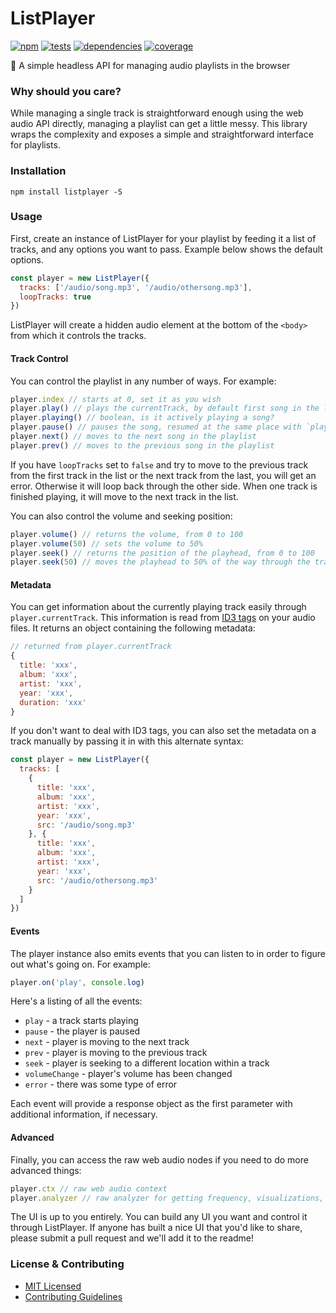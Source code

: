 # ListPlayer

[![npm](http://img.shields.io/npm/v/listplayer.svg?style=flat)](https://badge.fury.io/js/listplayer) [![tests](http://img.shields.io/travis/jescalan/listplayer/master.svg?style=flat)](https://travis-ci.org/jescalan/listplayer) [![dependencies](http://img.shields.io/david/jescalan/listplayer.svg?style=flat)](https://david-dm.org/jescalan/listplayer) [![coverage](http://img.shields.io/coveralls/jescalan/listplayer.svg?style=flat)](https://coveralls.io/github/jescalan/listplayer)

💃 A simple headless API for managing audio playlists in the browser

### Why should you care?

While managing a single track is straightforward enough using the web audio API directly, managing a playlist can get a little messy. This library wraps the complexity and exposes a simple and straightforward interface for playlists.

### Installation

`npm install listplayer -S`

### Usage

First, create an instance of ListPlayer for your playlist by feeding it a list of tracks, and any options you want to pass. Example below shows the default options.

```js
const player = new ListPlayer({
  tracks: ['/audio/song.mp3', '/audio/othersong.mp3'],
  loopTracks: true
})
```

ListPlayer will create a hidden audio element at the bottom of the `<body>` from which it controls the tracks.

#### Track Control

You can control the playlist in any number of ways. For example:

```js
player.index // starts at 0, set it as you wish
player.play() // plays the currentTrack, by default first song in the list
player.playing() // boolean, is it actively playing a song?
player.pause() // pauses the song, resumed at the same place with `play()`
player.next() // moves to the next song in the playlist
player.prev() // moves to the previous song in the playlist
```

If you have `loopTracks` set to `false` and try to move to the previous track from the first track in the list or the next track from the last, you will get an error. Otherwise it will loop back through the other side. When one track is finished playing, it will move to the next track in the list.

You can also control the volume and seeking position:

```js
player.volume() // returns the volume, from 0 to 100
player.volume(50) // sets the volume to 50%
player.seek() // returns the position of the playhead, from 0 to 100
player.seek(50) // moves the playhead to 50% of the way through the track
```

#### Metadata

You can get information about the currently playing track easily through `player.currentTrack`. This information is read from [ID3 tags](https://www.wikiwand.com/en/ID3) on your audio files. It returns an object containing the following metadata:

```js
// returned from player.currentTrack
{
  title: 'xxx',
  album: 'xxx',
  artist: 'xxx',
  year: 'xxx',
  duration: 'xxx'
}
```

If you don't want to deal with ID3 tags, you can also set the metadata on a track manually by passing it in with this alternate syntax:

```js
const player = new ListPlayer({
  tracks: [
    {
      title: 'xxx',
      album: 'xxx',
      artist: 'xxx',
      year: 'xxx',
      src: '/audio/song.mp3'
    }, {
      title: 'xxx',
      album: 'xxx',
      artist: 'xxx',
      year: 'xxx',
      src: '/audio/othersong.mp3'
    }
  ]
})
```

#### Events

The player instance also emits events that you can listen to in order to figure out what's going on. For example:

```js
player.on('play', console.log)
```

Here's a listing of all the events:

- `play` - a track starts playing
- `pause` - the player is paused
- `next` - player is moving to the next track
- `prev` - player is moving to the previous track
- `seek` - player is seeking to a different location within a track
- `volumeChange` - player's volume has been changed
- `error` - there was some type of error

Each event will provide a response object as the first parameter with additional information, if necessary.

#### Advanced

Finally, you can access the raw web audio nodes if you need to do more advanced things:

```js
player.ctx // raw web audio context
player.analyzer // raw analyzer for getting frequency, visualizations, etc
```

The UI is up to you entirely. You can build any UI you want and control it through ListPlayer. If anyone has built a nice UI that you'd like to share, please submit a pull request and we'll add it to the readme!

### License & Contributing

- [MIT Licensed](LICENSE.md)
- [Contributing Guidelines](contributing.md)
